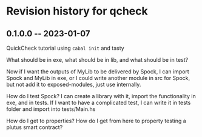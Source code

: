 # Revision history for qcheck

## 0.1.0.0 -- 2023-01-07
QuickCheck tutorial using `cabal init` and tasty

What should be in exe, what should be in lib, and what should be in test?

Now if I want the outputs of MyLib to be delivered by Spock, I can import Spock and MyLib in exe, or I could write another module in src for Spock, but not add it to exposed-modules, just use internally.

How do I test Spock?
I can create a library with it, import the functionality in exe, and in tests.
If I want to have a complicated test, I can write it in tests folder and import into tests/Main.hs

How do I get to properties?
How do I get from here to property testing a plutus smart contract?

